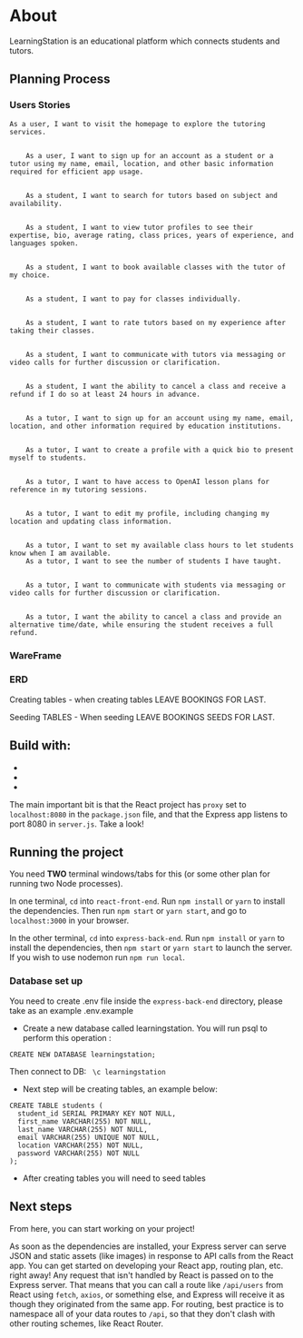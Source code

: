 # About
LearningStation is an educational platform which connects students and tutors.

## Planning Process


### Users Stories
	As a user, I want to visit the homepage to explore the tutoring services.


		As a user, I want to sign up for an account as a student or a tutor using my name, email, location, and other basic information required for efficient app usage.


		As a student, I want to search for tutors based on subject and availability.


		As a student, I want to view tutor profiles to see their expertise, bio, average rating, class prices, years of experience, and languages spoken.


		As a student, I want to book available classes with the tutor of my choice.


		As a student, I want to pay for classes individually.


		As a student, I want to rate tutors based on my experience after taking their classes.


		As a student, I want to communicate with tutors via messaging or video calls for further discussion or clarification.


		As a student, I want the ability to cancel a class and receive a refund if I do so at least 24 hours in advance.


		As a tutor, I want to sign up for an account using my name, email, location, and other information required by education institutions.


		As a tutor, I want to create a profile with a quick bio to present myself to students.


		As a tutor, I want to have access to OpenAI lesson plans for reference in my tutoring sessions.


		As a tutor, I want to edit my profile, including changing my location and updating class information.


		As a tutor, I want to set my available class hours to let students know when I am available.
		As a tutor, I want to see the number of students I have taught.


		As a tutor, I want to communicate with students via messaging or video calls for further discussion or clarification.


		As a tutor, I want the ability to cancel a class and provide an alternative time/date, while ensuring the student receives a full refund.

### WareFrame


### ERD
Creating tables - when creating tables LEAVE BOOKINGS FOR LAST.

Seeding TABLES - When seeding LEAVE BOOKINGS SEEDS FOR LAST.


## Build with:
*
*
*



The main important bit is that the React project has `proxy` set to `localhost:8080` in the `package.json` file, and that the Express app listens to port 8080 in `server.js`. Take a look!


## Running the project

You need **TWO** terminal windows/tabs for this (or some other plan for running two Node processes).

In one terminal, `cd` into `react-front-end`. Run `npm install` or `yarn` to install the dependencies. Then run `npm start` or `yarn start`, and go to `localhost:3000` in your browser. 

In the other terminal, `cd` into `express-back-end`. Run `npm install` or `yarn` to install the dependencies, then `npm start` or `yarn start` to launch the server. If you wish to use nodemon run `npm run local`.

### Database set up
You need to create .env file inside the `express-back-end` directory, please take as an example .env.example
* Create a new database called learningstation. You will run psql to perform this operation :
``` psql
CREATE NEW DATABASE learningstation; 
```
Then connect to DB:
```  \c learningstation  ```


* Next step will be creating tables, an example below:
```
CREATE TABLE students (
  student_id SERIAL PRIMARY KEY NOT NULL,
  first_name VARCHAR(255) NOT NULL,
  last_name VARCHAR(255) NOT NULL,
  email VARCHAR(255) UNIQUE NOT NULL,
  location VARCHAR(255) NOT NULL,
  password VARCHAR(255) NOT NULL
);
```
* After creating tables you will need to seed tables

## Next steps

From here, you can start working on your project!

As soon as the dependencies are installed, your Express server can serve JSON and static assets (like images) in response to API calls from the React app. You can get started on developing your React app, routing plan, etc. right away! Any request that isn't handled by React is passed on to the Express server. That means that you can call a route like `/api/users` from React using `fetch`, `axios`, or something else, and Express will receive it as though they originated from the same app. For routing, best practice is to namespace all of your data routes to `/api`, so that they don't clash with other routing schemes, like React Router.






